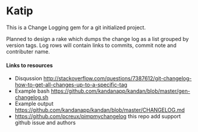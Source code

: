 Katip
=========

This is a Change Logging gem for a git initialized project.

Planned to design a rake which dumps the change log as a list grouped by version tags. Log rows will contain links to commits, commit note and contributer name.

#### Links to resources

* Disqussion http://stackoverflow.com/questions/7387612/git-changelog-how-to-get-all-changes-up-to-a-specific-tag
* Example bash https://github.com/kandanapp/kandan/blob/master/gen-changelog.sh
* Example output https://github.com/kandanapp/kandan/blob/master/CHANGELOG.md
* https://github.com/pcreux/pimpmychangelog this repo add support github issue and authors

